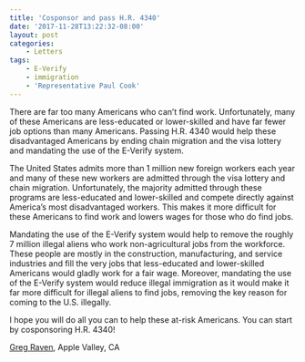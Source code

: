 ```yaml
---
title: 'Cosponsor and pass H.R. 4340'
date: '2017-11-28T13:22:32-08:00'
layout: post
categories:
    - Letters
tags:
    - E-Verify
    - immigration
    - 'Representative Paul Cook'
---
```


There are far too many Americans who can’t find work. Unfortunately, many of these Americans are less-educated or lower-skilled and have far fewer job options than many Americans. Passing H.R. 4340 would help these disadvantaged Americans by ending chain migration and the visa lottery and mandating the use of the E-Verify system.

The United States admits more than 1 million new foreign workers each year and many of these new workers are admitted through the visa lottery and chain migration. Unfortunately, the majority admitted through these programs are less-educated and lower-skilled and compete directly against America’s most disadvantaged workers. This makes it more difficult for these Americans to find work and lowers wages for those who do find jobs.

Mandating the use of the E-Verify system would help to remove the roughly 7 million illegal aliens who work non-agricultural jobs from the workforce. These people are mostly in the construction, manufacturing, and service industries and fill the very jobs that less-educated and lower-skilled Americans would gladly work for a fair wage. Moreover, mandating the use of the E-Verify system would reduce illegal immigration as it would make it far more difficult for illegal aliens to find jobs, removing the key reason for coming to the U.S. illegally.

I hope you will do all you can to help these at-risk Americans. You can start by cosponsoring H.R. 4340!

[Greg Raven](https://www.gregraven.org), Apple Valley, CA